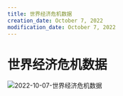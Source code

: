 ```yaml
---
title: 世界经济危机数据
creation_date: October 7, 2022
modification_date: October 7, 2022
---
```



# 世界经济危机数据

![2022-10-07-世界经济危机数据](assets/2022-10-07-世界经济危机数据.png)

